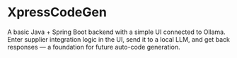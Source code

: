 # XpressCodeGen
A basic Java + Spring Boot backend with a simple UI connected to Ollama. Enter supplier integration logic in the UI, send it to a local LLM, and get back responses — a foundation for future auto-code generation.
